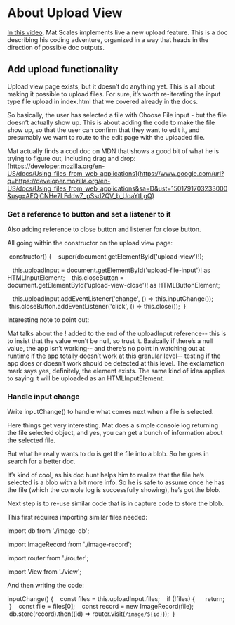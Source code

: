 # About Upload View

[In this video](https://www.google.com/url?q=https://drive.google.com/open?id%3D0ByKjxrGjtglDbkUxQUZuTTgtX1E&sa=D&ust=1501791703217000&usg=AFQjCNGbTDszbJcpUBSEZtzbZjEi3S0eiw),
Mat Scales implements live a new upload feature.
This is a doc describing his coding adventure,
organized in a way that heads in the direction of possible doc outputs.

## <span class="c18 c22 c15">Add upload functionality</span>

<span class="c2">Upload view page exists, but it doesn’t do anything yet. This is all about making it possible to upload files. For sure, it’s worth re-iterating the input type file upload in index.html that we covered already in the docs.</span>

<span class="c2"></span>

<span class="c2">So basically, the user has selected a file with Choose File input - but the file doesn’t actually show up. This is about adding the code to make the file show up, so that the user can confirm that they want to edit it, and presumably we want to route to the edit page with the uploaded file.</span>

<span class="c2"></span>

<span>Mat actually finds a cool doc on MDN that shows a good bit of what he is trying to figure out, including drag and drop:</span> <span class="c5">[https://developer.mozilla.org/en-US/docs/Using_files_from_web_applications](https://www.google.com/url?q=https://developer.mozilla.org/en-US/docs/Using_files_from_web_applications&sa=D&ust=1501791703233000&usg=AFQjCNHe7LFddwZ_pSsd2QV_b_UoaYtLgQ)</span><span class="c2"> </span>

### <span class="c14">Get a reference to button and set a listener to it</span>

<span class="c2">Also adding reference to close button and listener for close button.</span>

<span class="c2"></span>

<span class="c2">All going within the constructor on the upload view page:</span>

<span class="c2"></span>

<span class="c2"> constructor() {
   super(document.getElementById('upload-view')!);

   this.uploadInput = document.getElementById('upload-file-input')! as HTMLInputElement;
   this.closeButton = document.getElementById('upload-view-close')! as HTMLButtonElement;

   this.uploadInput.addEventListener('change', () => this.inputChange());
   this.closeButton.addEventListener('click', () => this.close());
 }</span>

<span class="c2"></span>

<span class="c11">Interesting note to point out:</span>

<span class="c2">Mat talks about the ! added to the end of the uploadInput reference-- this is to insist that the value won’t be null, so trust it. Basically if there’s a null value, the app isn’t working-- and there’s no point in watching out at runtime if the app totally doesn’t work at this granular level-- testing if the app does or doesn’t work should be detected at this level. The exclamation mark says yes, definitely, the element exists. The same kind of idea applies to saying it will be uploaded as an HTMLInputElement.</span>

### <span class="c14">Handle input change</span>

<span class="c2">Write inputChange() to handle what comes next when a file is selected.</span>

<span class="c2"></span>

<span class="c2">Here things get very interesting. Mat does a simple console log returning the file selected object, and yes, you can get a bunch of information about the selected file.</span>

<span class="c2"></span>

<span class="c2">But what he really wants to do is get the file into a blob. So he goes in search for a better doc.</span>

<span class="c2"></span>

<span class="c2">It’s kind of cool, as his doc hunt helps him to realize that the file he’s selected is a blob with a bit more info. So he is safe to assume once he has the file (which the console log is successfully showing), he’s got the blob.</span>

<span class="c2"></span>

<span class="c2">Next step is to re-use similar code that is in capture code to store the blob.</span>

<span class="c2"></span>

<span class="c2">This first requires importing similar files needed:</span>

<span class="c2"></span>

<span>i</span><span class="c4">mport db from './image-db';</span>

<span class="c4">import ImageRecord from './image-record';</span>

<span class="c4">import router from './router';</span>

<span class="c4">import View from './view';</span>

<span class="c2"></span>

<span class="c2">And then writing the code:</span>

<span class="c2"></span>

<span class="c4">inputChange() {
   const files = this.uploadInput.files;
   if (!files) {
     return;
   }
   const file = files[0];
   const record = new ImageRecord(file);
   db.store(record).then((id) => router.visit(`/image/${id}`));
 }</span>
